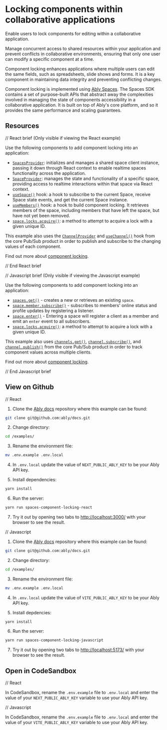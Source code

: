 # Locking components within collaborative applications

Enable users to lock components for editing within a collaborative application.

Manage concurrent access to shared resources within your application and prevent conflicts in collaborative environments, ensuring that only one user can modify a specific component at a time.

Component locking enhances applications where multiple users can edit the same fields, such as spreadsheets, slide shows and forms. It is a key component in maintaining data integrity and preventing conflicting changes.

Component locking is implemented using [Ably Spaces](https://ably.com/docs/products/spaces). The Spaces SDK contains a set of purpose-built APIs that abstract away the complexities involved in managing the state of components accessibility in a collaborative application. It is built on top of Ably's core platform, and so it provides the same performance and scaling guarantees.

## Resources

// React brief (Only visible if viewing the React example)

Use the following components to add component locking into an application:

* [`SpacesProvider`](https://ably.com/docs/spaces/react#spaces-provider): initializes and manages a shared space client instance, passing it down through React context to enable realtime spaces functionality across the application.
* [`SpaceProvider`](https://ably.com/docs/spaces/react#spaces-provider): manages the state and functionality of a specific space, providing access to realtime interactions within that space via React context.
* [`useSpace()`](https://ably.com/docs/spaces/react#useSpace) hook: a hook to subscribe to the current Space, receive Space state events, and get the current Space instance.
* [`useMembers()`](https://ably.com/docs/spaces/react#useMembers) hook: a hook to build component locking. It retrieves members of the space, including members that have left the space, but have not yet been removed.
* [`space.locks.acquire()`](https://ably.com/docs/spaces/locking#acquire): a method to attempt to acquire a lock with a given unique ID.

This example also uses the [`ChannelProvider`](https://ably.com/docs/getting-started/react#channel-provider) and  [`useChannel()`](https://ably.com/docs/getting-started/react#useChannel) hook from the core Pub/Sub product in order to publish and subscribe to the changing values of each component.

Find out more about [component locking](https://ably.com/docs/spaces/locking).

// End React brief

// Javascript brief (Only visible if viewing the Javascript example)

Use the following components to add component locking into an application:

* [`spaces.get()`](https://ably.com/docs/spaces/space#create) - creates a new or retrieves an existing `space`.
* [`space.member.subscribe()`](https://ably.com/docs/spaces/locking#subscribe) - subscribes to members' online status and profile updates by registering a listener.
* [`space.enter()`](https://ably.com/docs/spaces/space#enter) - Entering a space will register a client as a member and emit an `enter` event to all subscribers.
* [`space.locks.acquire()`](https://ably.com/docs/spaces/locking#acquire): a method to attempt to acquire a lock with a given unique ID.

This example also uses [`channels.get()`](https://ably.com/docs/channels#create), [`channel.subscribe()`](https://ably.com/docs/channels#subscribe), and [`channel.publish()`](https://ably.com/docs/channels#publish) from the core Pub/Sub product in order to track component values across multiple clients.

Find out more about [component locking](https://ably.com/docs/spaces/locking).

// End Javascript brief

## View on Github

// React

1. Clone the [Ably docs](https://github.com/ably/docs) repository where this example can be found:

```sh
git clone git@github.com:ably/docs.git
```

2. Change directory:

```sh
cd /examples/
```

3. Rename the environment file:

```sh
mv .env.example .env.local
```

4. In `.env.local` update the value of `NEXT_PUBLIC_ABLY_KEY` to be your Ably API key.

5. Install dependencies:

```sh
yarn install
```

6. Run the server:

```sh
yarn run spaces-component-locking-react
```

7. Try it out by opening two tabs to [http://localhost:3000/](http://localhost:3000/) with your browser to see the result.

// Javascript

1. Clone the [Ably docs](https://github.com/ably/docs) repository where this example can be found:

```sh
git clone git@github.com:ably/docs.git
```

2. Change directory:

```sh
cd /examples/
```

3. Rename the environment file:

```sh
mv .env.example .env.local
```

4. In `.env.local` update the value of `VITE_PUBLIC_ABLY_KEY` to be your Ably API key.

5. Install depdencies:

```sh
yarn install
```

6. Run the server:

```sh
yarn run spaces-component-locking-javascript
```

7. Try it out by opening two tabs to [http://localhost:5173/](http://localhost:5173/) with your browser to see the result.

## Open in CodeSandbox

// React

In CodeSandbox, rename the `.env.example` file to `.env.local` and enter the value of your `NEXT_PUBLIC_ABLY_KEY` variable to use your Ably API key.

// Javascript

In CodeSandbox, rename the `.env.example` file to `.env.local` and enter the value of your `VITE_PUBLIC_ABLY_KEY` variable to use your Ably API key.
